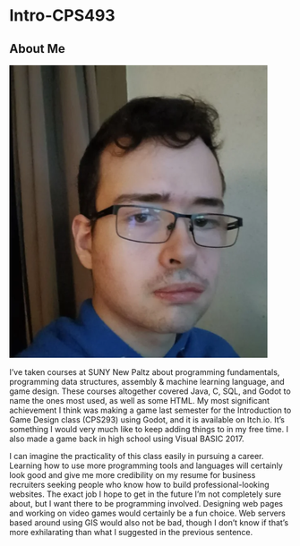 # Intro-CPS493
## About Me
![alt text](self1.png)

I’ve taken courses at SUNY New Paltz about programming fundamentals, programming data structures, assembly & machine learning language, and game design. These courses altogether covered Java, C, SQL, and Godot to name the ones most used, as well as some HTML. My most significant achievement I think was making a game last semester for the Introduction to Game Design class (CPS293) using Godot, and it is available on Itch.io. It’s something I would very much like to keep adding things to in my free time. I also made a game back in high school using Visual BASIC 2017.

I can imagine the practicality of this class easily in pursuing a career. Learning how to use more programming tools and languages will certainly look good and give me more credibility on my resume for business recruiters seeking people who know how to build professional-looking websites. The exact job I hope to get in the future I’m not completely sure about, but I want there to be programming involved. Designing web pages and working on video games would certainly be a fun choice. Web servers based around using GIS would also not be bad, though I don’t know if that’s more exhilarating than what I suggested in the previous sentence.